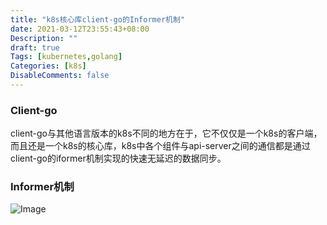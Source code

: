 ```yaml
---
title: "k8s核心库client-go的Informer机制"
date: 2021-03-12T23:55:43+08:00
Description: ""
draft: true
Tags: [kubernetes,golang]
Categories: [k8s]
DisableComments: false
---
```


### Client-go

client-go与其他语言版本的k8s不同的地方在于，它不仅仅是一个k8s的客户端，而且还是一个k8s的核心库，k8s中各个组件与api-server之间的通信都是通过client-go的iformer机制实现的快速无延迟的数据同步。

### Informer机制

![Image](/images/informer.png)
